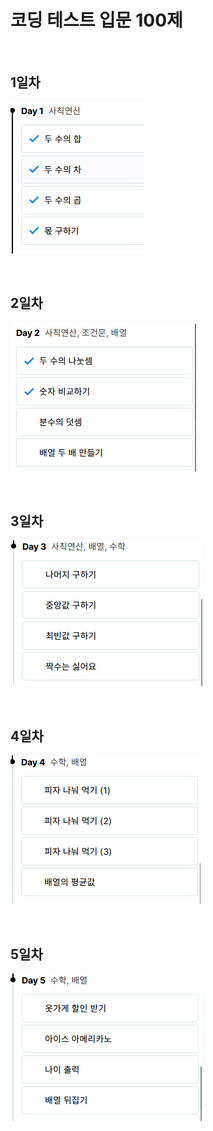 # 코딩 테스트 입문 100제

<br>

## 1일차
![코딩테스트 입문 1일차.png](../../BookStudy/img/코딩테스트%20입문%201일차.png)

<br>

## 2일차
![코딩테스트 입문 2일차.png](../../BookStudy/img/코딩테스트%20입문%202일차.png)

<br>

## 3일차
![코딩테스트 입문 3일차.png](../../BookStudy/img/코딩테스트%20입문%203일차.png)

<br>

## 4일차
![코딩테스트 입문 4일차.png](../../BookStudy/img/코딩테스트%20입문%204일차.png)

<br>

## 5일차
![코딩테스트 입문 5일차.png](../../BookStudy/img/코딩테스트%20입문%205일차.png)